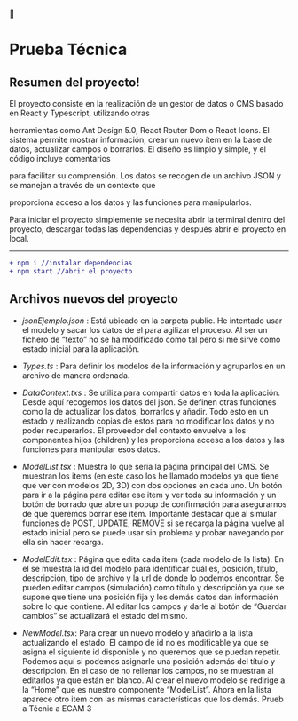 📌

# **Prueba Técnica**

## **Resumen del proyecto!**

El proyecto consiste en la realización de un gestor de datos o CMS basado en React y Typescript, utilizando otras

herramientas como Ant Design 5.0, React Router Dom o React Icons. El sistema permite mostrar información, crear un nuevo ítem en la base de datos, actualizar campos o borrarlos. El diseño es limpio y simple, y el código incluye comentarios

para facilitar su comprensión. Los datos se recogen de un archivo JSON y se manejan a través de un contexto que

proporciona acceso a los datos y las funciones para manipularlos.

Para iniciar el proyecto simplemente se necesita abrir la terminal dentro del proyecto, descargar todas las dependencias y después abrir el proyecto en local.<hr>

```diff
+ npm i //instalar dependencias
+ npm start //abrir el proyecto
```
## **Archivos nuevos del proyecto**

- _jsonEjemplo.json_ : Está ubicado en la carpeta public. He intentado usar el modelo y sacar los datos de el para agilizar el proceso. Al ser un fichero de “texto” no se ha modificado como tal pero si me sirve como estado inicial para la aplicación.

- _Types.ts_ : Para definir los modelos de la información y agruparlos en un archivo de manera ordenada.

- _DataContext.txs_ : Se utiliza para compartir datos en toda la aplicación. Desde aquí recogemos los datos del json. Se definen otras funciones como la de actualizar los datos, borrarlos y añadir. Todo esto en un estado y realizando copias de estos para no modificar los datos y no poder recuperarlos. El proveedor del contexto envuelve a los componentes hijos (children) y les proporciona acceso a los datos y las funciones para manipular esos datos.

- _ModelList.tsx_ : Muestra lo que sería la página principal del CMS. Se muestran los items (en este caso los he llamado modelos ya que tiene que ver con modelos 2D, 3D) con dos opciones en cada uno. Un botón para ir a la página para editar ese item y ver toda su información y un botón de borrado que abre un popup de confirmación para asegurarnos de que queremos borrar ese item. Importante destacar que al simular funciones de POST, UPDATE, REMOVE si se recarga la página vuelve al estado inicial pero se puede usar sin problema y probar navegando por ella sin hacer recarga.

- _ModelEdit.tsx_ : Página que edita cada item (cada modelo de la lista). En el se muestra la id del modelo para identificar cuál es, posición, título, descripción, tipo de archivo y la url de donde lo podemos encontrar. Se pueden editar campos (simulación) como título y descripción ya que se supone que tiene una posición fija y los demás datos dan información sobre lo que contiene. Al editar los campos y darle al botón de “Guardar cambios” se actualizará el estado del mismo.

- _NewModel.tsx_: Para crear un nuevo modelo y añadirlo a la lista actualizando el estado. El campo de id no es modificable ya que se asigna el siguiente id disponible y no queremos que se puedan repetir. Podemos aquí si podemos asignarle una posición además del título y descripción. En el caso de no rellenar los campos, no se muestran al editarlos ya que están en blanco. Al crear el nuevo modelo se redirige a la “Home” que es nuestro componente “ModelList”. Ahora en la lista aparece otro item con las mismas características que los demás.
  Prueb a Técnic a ECAM 3
